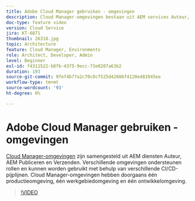 ```yaml
---
title: Adobe Cloud Manager gebruiken - omgevingen
description: Cloud Manager-omgevingen bestaan uit AEM services Auteur, AEM Publish en Dispatcher. Verschillende omgevingen ondersteunen rollen en kunnen worden gebruikt met behulp van verschillende CI/CD-pijplijnen. Cloud Manager-omgevingen hebben doorgaans één productieomgeving, één werkgebiedomgeving en één ontwikkelomgeving.
doc-type: feature video
version: Cloud Service
jira: KT-6871
thumbnail: 26318.jpg
topic: Architecture
feature: Cloud Manager, Environments
role: Architect, Developer, Admin
level: Beginner
exl-id: f4311522-b8fb-4375-9ecc-73e0207a63b2
duration: 193
source-git-commit: 9fef4b77a2c70c8cf525d42686f4120e481945ee
workflow-type: tm+mt
source-wordcount: '93'
ht-degree: 0%

---
```


# Adobe Cloud Manager gebruiken - omgevingen

[Cloud Manager-omgevingen](https://experienceleague.adobe.com/docs/experience-manager-cloud-manager/using/how-to-use/manage-your-environment.html) zijn samengesteld uit AEM diensten Auteur, AEM Publiceren en Verzenden. Verschillende omgevingen ondersteunen rollen en kunnen worden gebruikt met behulp van verschillende CI/CD-pijplijnen. Cloud Manager-omgevingen hebben doorgaans één productieomgeving, één werkgebiedomgeving en één ontwikkelomgeving.

>[!VIDEO](https://video.tv.adobe.com/v/26318?quality=12&learn=on)
